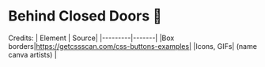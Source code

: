 # Behind Closed Doors 🚪
Credits:
| Element | Source|
|---------|-------|
|Box borders|https://getcssscan.com/css-buttons-examples|
|Icons, GIFs| (name canva artists) |
